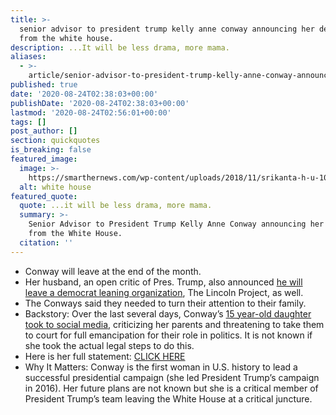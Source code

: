 ```yaml
---
title: >-
  senior advisor to president trump kelly anne conway announcing her departure
  from the white house.
description: ...It will be less drama, more mama.
aliases:
  - >-
    article/senior-advisor-to-president-trump-kelly-anne-conway-announcing-her-departure-from-the-white-house/
published: true
date: '2020-08-24T02:38:03+00:00'
publishDate: '2020-08-24T02:38:03+00:00'
lastmod: '2020-08-24T02:56:01+00:00'
tags: []
post_author: []
section: quickquotes
is_breaking: false
featured_image:
  image: >-
    https://smarthernews.com/wp-content/uploads/2018/11/srikanta-h-u-106669-unsplash-min-scaled.jpg
  alt: white house
featured_quote:
  quote: ...it will be less drama, more mama.
  summary: >-
    Senior Advisor to President Trump Kelly Anne Conway announcing her departure
    from the White House.
  citation: ''
---
```

*   Conway will leave at the end of the month.
*   Her husband, an open critic of Pres. Trump, also announced [he will leave a democrat leaning organization](\"https://www.washingtonpost.com/politics/kellyanne-conway-white-house/2020/08/23/6c26e18a-e5a7-11ea-bc79-834454439a44_story.html\"), The Lincoln Project, as well.
*   The Conways said they needed to turn their attention to their family.
*   Backstory: Over the last several days, Conway’s [15 year-old daughter took to social media](\"https://www.today.com/news/kellyanne-conway-s-daughter-claudia-conway-15-says-she-s-t190044\"), criticizing her parents and threatening to take them to court for full emancipation for their role in politics. It is not known if she took the actual legal steps to do this.
*   Here is her full statement: [CLICK HERE](\"https://www.dropbox.com/s/idvi2pijsbv1ku5/KAC.pdf?dl=0\")
*   Why It Matters: Conway is the first woman in U.S. history to lead a successful presidential campaign (she led President Trump’s campaign in 2016). Her future plans are not known but she is a critical member of President Trump’s team leaving the White House at a critical juncture.
